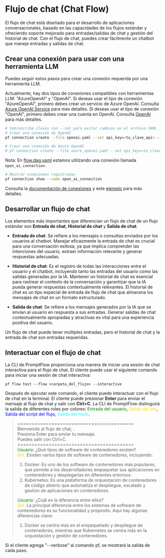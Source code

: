 # Flujo de chat (Chat Flow)

El flujo de chat está diseñado para el desarrollo de aplicaciones conversacionales, basado en las capacidades de los flujos estándar y ofreciendo soporte mejorado para entradas/salidas de chat y gestión del historial de chat. Con el flujo de chat, puedes crear fácilmente un chatbot que maneje entradas y salidas de chat.

## Crear una conexión para usar con una herramienta LLM

Puedes seguir estos pasos para crear una conexión requerida por una herramienta LLM.

Actualmente, hay dos tipos de conexiones compatibles con herramientas LLM: "AzureOpenAI" y "OpenAI". Si deseas usar el tipo de conexión "AzureOpenAI", primero debes crear un servicio de Azure OpenAI. Consulta [Azure OpenAI Service](https://azure.microsoft.com/en-us/products/cognitive-services/openai-service/) para más detalles. Si deseas usar el tipo de conexión "OpenAI", primero debes crear una cuenta en OpenAI. Consulta [OpenAI](https://platform.openai.com/) para más detalles.

```bash
# Sobrescribe claves con --set para evitar cambios en el archivo YAML
# Crear una conexión de OpenAI
pf connection create --file openai.yaml --set api_key=<tu_clave_api> --name open_ai_connection

# Crear una conexión de Azure OpenAI
# pf connection create --file azure_openai.yaml --set api_key=<tu_clave_api> api_base=<tu_api_base> --name open_ai_connection
```

Nota: En [flow.dag.yaml](flow.dag.yaml) estamos utilizando una conexión llamada `open_ai_connection`.
```bash
# Mostrar conexiones registradas
pf connection show --name open_ai_connection
```

Consulta la [documentación de conexiones](https://promptflow.azurewebsites.net/community/local/manage-connections.html) y este [ejemplo](https://github.com/microsoft/promptflow/tree/main/examples/connections) para más detalles.

## Desarrollar un flujo de chat

Los elementos más importantes que diferencian un flujo de chat de un flujo estándar son **Entrada de chat**, **Historial de chat** y **Salida de chat**.

- **Entrada de chat**: Se refiere a los mensajes o consultas enviados por los usuarios al chatbot. Manejar eficazmente la entrada de chat es crucial para una conversación exitosa, ya que implica comprender las intenciones del usuario, extraer información relevante y generar respuestas adecuadas.

- **Historial de chat**: Es el registro de todas las interacciones entre el usuario y el chatbot, incluyendo tanto las entradas del usuario como las salidas generadas por la IA. Mantener un historial de chat es esencial para rastrear el contexto de la conversación y garantizar que la IA pueda generar respuestas contextualmente relevantes. El historial de chat es un tipo especial de entrada de flujo de chat que almacena los mensajes de chat en un formato estructurado.

- **Salida de chat**: Se refiere a los mensajes generados por la IA que se envían al usuario en respuesta a sus entradas. Generar salidas de chat contextualmente apropiadas y atractivas es vital para una experiencia positiva del usuario.

Un flujo de chat puede tener múltiples entradas, pero el historial de chat y la entrada de chat son entradas requeridas.

## Interactuar con el flujo de chat

La CLI de PromptFlow proporciona una manera de iniciar una sesión de chat interactiva para el flujo de chat. El cliente puede usar el siguiente comando para iniciar una sesión de chat interactiva:

```
pf flow test --flow <carpeta_del_flujo> --interactive
```

Después de ejecutar este comando, el cliente puede interactuar con el flujo de chat en la terminal. El cliente puede presionar **Enter** para enviar el mensaje al flujo de chat y salir con **Ctrl+C**.
La CLI de PromptFlow distinguirá la salida de diferentes roles por colores: <span style="color:Green">Entrada del usuario</span>, <span style="color:Gold">Salida del bot</span>, <span style="color:Blue">Salida del script del flujo</span>, <span style="color:Cyan">Salida del nodo</span>.

> =========================================<br>
> Bienvenido al flujo de chat, <Tu-nombre-de-flujo>.<br>
> Presiona Enter para enviar tu mensaje.<br>
> Puedes salir con Ctrl+C.<br>
> =========================================<br>
> <span style="color:Green">Usuario:</span> ¿Qué tipos de software de contenedores existen?<br>
> <span style="color:Gold">Bot:</span> Existen varios tipos de software de contenedores, incluyendo:<br>
> 1. Docker: Es uno de los software de contenedores más populares, que permite a los desarrolladores empaquetar sus aplicaciones en contenedores y desplegarlas en diferentes entornos.<br>
> 2. Kubernetes: Es una plataforma de orquestación de contenedores de código abierto que automatiza el despliegue, escalado y gestión de aplicaciones en contenedores.<br>
>
> <span style="color:Green">Usuario:</span> ¿Cuál es la diferencia entre ellos?<br>
> <span style="color:Gold">Bot:</span> La principal diferencia entre los sistemas de software de contenedores es su funcionalidad y propósito. Aquí hay algunas diferencias clave:<br>
> 1. Docker se centra más en el empaquetado y despliegue de contenedores, mientras que Kubernetes se centra más en la orquestación y gestión de contenedores.<br>

Si el cliente agrega "--verbose" al comando pf, se mostrará la salida de cada paso.

